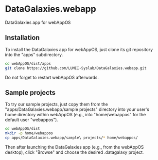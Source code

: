 # DataGalaxies.webapp
DataGalaxies app for webAppOS

## Installation

To install the DataGalaxies app for webAppOS, just clone its git repository into the "apps" subdirectory.

```bash
cd webAppOS/dist/apps
git clone https://github.com/LUMII-Syslab/DataGalaxies.webapp.git
```

Do not forget to restart webAppOS afterwards.

## Sample projects

To try our sample projects, just copy them from the "apps/DataGalaxies.webapp/sample projects" directory
into your user's home directory within webAppOS (e.g., into "home/webappos" for the
default user "webappos").

```bash
cd webAppOS/dist
mkdir -p home/webappos
cp apps/DataGalaxies.webapp/sample\ projects/* home/webappos/
```

Then after launching the DataGalaxies app (e.g., from the webAppOS desktop),
click "Browse" and choose the desired .datagalaxy project.
